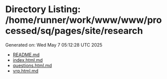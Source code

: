 # Directory Listing: /home/runner/work/www/www/processed/sq/pages/site/research
Generated on: Wed May  7 05:12:28 UTC 2025

- [README.md](README.md)
- [index.html.md](index.html.md)
- [questions.html.md](questions.html.md)
- [vrp.html.md](vrp.html.md)
